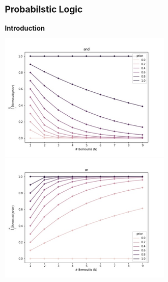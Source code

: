 # Probabilstic Logic

## Introduction

<img src='and.jpg' width='500px'>
<br>
<img src='or.jpg' width='500px'>